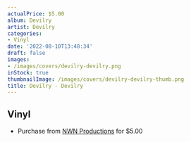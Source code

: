 ```yaml
---
actualPrice: $5.00
album: Devilry
artist: Devilry
categories:
- Vinyl
date: '2022-08-10T13:48:34'
draft: false
images:
- /images/covers/devilry-devilry.png
inStock: true
thumbnailImage: /images/covers/devilry-devilry-thumb.png
title: Devilry - Devilry
---
```


## Vinyl
* Purchase from [NWN Productions](http://shop.nwnprod.com/index.php?route=product/product&path=76&product_id=26166&sort=pd.name&order=ASC) for $5.00
